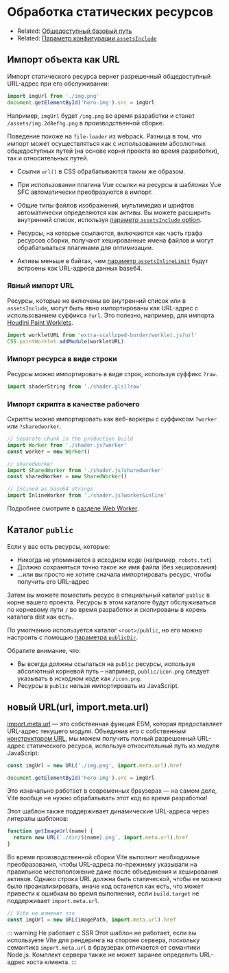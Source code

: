 # Обработка статических ресурсов

- Related: [Общедоступный базовый путь](./build#public-base-path)
- Related: [Параметр конфигурации `assetsInclude`](/config/shared-options.md#assetsinclude)

## Импорт объекта как URL

Импорт статического ресурса вернет разрешенный общедоступный URL-адрес при его обслуживании:

```js
import imgUrl from './img.png'
document.getElementById('hero-img').src = imgUrl
```

Например, `imgUrl` будет `/img.png` во время разработки и станет `/assets/img.2d8efhg.png` в производственной сборке.

Поведение похоже на `file-loader` из webpack. Разница в том, что импорт может осуществляться как с использованием абсолютных общедоступных путей (на основе корня проекта во время разработки), так и относительных путей.

- Ссылки `url()` в CSS обрабатываются таким же образом.

- При использовании плагина Vue ссылки на ресурсы в шаблонах Vue SFC автоматически преобразуются в импорт.

- Общие типы файлов изображений, мультимедиа и шрифтов автоматически определяются как активы. Вы можете расширить внутренний список, используя [параметр `assetsInclude` option](/config/shared-options.md#assetsinclude).

- Ресурсы, на которые ссылаются, включаются как часть графа ресурсов сборки, получают хешированные имена файлов и могут обрабатываться плагинами для оптимизации.

- Активы меньше в байтах, чем [параметр `assetsInlineLimit`](/config/build-options.md#build-assetsinlinelimit) будут встроены как URL-адреса данных base64.

### Явный импорт URL

Ресурсы, которые не включены во внутренний список или в `assetsInclude`, могут быть явно импортированы как URL-адрес с использованием суффикса `?url`. Это полезно, например, для импорта [Houdini Paint Worklets](https://houdini.how/usage).

```js
import workletURL from 'extra-scalloped-border/worklet.js?url'
CSS.paintWorklet.addModule(workletURL)
```

### Импорт ресурса в виде строки

Ресурсы можно импортировать в виде строк, используя суффикс `?raw`.

```js
import shaderString from './shader.glsl?raw'
```

### Импорт скрипта в качестве рабочего

Скрипты можно импортировать как веб-воркеры с суффиксом `?worker` или `?sharedworker`.

```js
// Separate chunk in the production build
import Worker from './shader.js?worker'
const worker = new Worker()
```

```js
// sharedworker
import SharedWorker from './shader.js?sharedworker'
const sharedWorker = new SharedWorker()
```

```js
// Inlined as base64 strings
import InlineWorker from './shader.js?worker&inline'
```

Подробнее смотрите в [разделе Web Worker](./features.md#web-workers).

## Каталог `public`

Если у вас есть ресурсы, которые:

- Никогда не упоминается в исходном коде (например, `robots.txt`)
- Должно сохраняться точно такое же имя файла (без хеширования)
- ...или вы просто не хотите сначала импортировать ресурс, чтобы получить его URL-адрес

Затем вы можете поместить ресурс в специальный каталог `public` в корне вашего проекта. Ресурсы в этом каталоге будут обслуживаться по корневому пути `/` во время разработки и скопированы в корень каталога dist как есть.

По умолчанию используется каталог `<root>/public`, но его можно настроить с помощью [параметра `publicDir`](/config/shared-options.md#publicdir).

Обратите внимание, что:

- Вы всегда должны ссылаться на `public` ресурсы, используя абсолютный корневой путь – например, `public/icon.png` следует указывать в исходном коде как `/icon.png`.
- Ресурсы в `public` нельзя импортировать из JavaScript.

## новый URL(url, import.meta.url)

[import.meta.url](https://developer.mozilla.org/en-US/docs/Web/JavaScript/Reference/Statements/import.meta) — это собственная функция ESM, которая предоставляет URL-адрес текущего модуля. Объединив его с собственным [конструктором URL](https://developer.mozilla.org/en-US/docs/Web/API/URL), мы можем получить полный разрешенный URL-адрес статического ресурса, используя относительный путь из модуля JavaScript:

```js
const imgUrl = new URL('./img.png', import.meta.url).href

document.getElementById('hero-img').src = imgUrl
```

Это изначально работает в современных браузерах — на самом деле, Vite вообще не нужно обрабатывать этот код во время разработки!

Этот шаблон также поддерживает динамические URL-адреса через литералы шаблонов:

```js
function getImageUrl(name) {
  return new URL(`./dir/${name}.png`, import.meta.url).href
}
```

Во время производственной сборки Vite выполнит необходимые преобразования, чтобы URL-адреса по-прежнему указывали на правильное местоположение даже после объединения и хеширования активов. Однако строка URL должна быть статической, чтобы ее можно было проанализировать, иначе код останется как есть, что может привести к ошибкам во время выполнения, если `build.target` не поддерживает `import.meta.url`.

```js
// Vite не изменит это
const imgUrl = new URL(imagePath, import.meta.url).href
```

::: warning Не работает с SSR
Этот шаблон не работает, если вы используете Vite для рендеринга на стороне сервера, поскольку семантика `import.meta.url` в браузерах отличается от семантики Node.js. Комплект сервера также не может заранее определить URL-адрес хоста клиента.
:::
